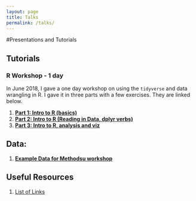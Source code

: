 ```yaml
---
layout: page
title: Talks
permalink: /talks/
---
```


#Presentations and Tutorials

## Tutorials

### R Workshop - 1 day
In June 2018, I gave a one day workshop on using the `tidyverse` and data wrangling in R. I gave it in three parts with a few exercises. They are linked below.


1.  [**Part 1: Intro to R (basics)**](assets/Presentations/slides/r_introslides.html)
2.  [**Part 2: Intro to R (Reading in Data, dplyr verbs)**](assets/Presentations/slides/r_introslides2.html)
3.  [**Part 3: Intro to R, analysis and viz**](assets/Presentations/slides/Intro_analysis.html)

## Data:
1.  [**Example Data for Methodsu workshop**](assets/CDRPdata/cohort16.csv)

## Useful Resources
1. [List of Links](/help/helplist.html)


